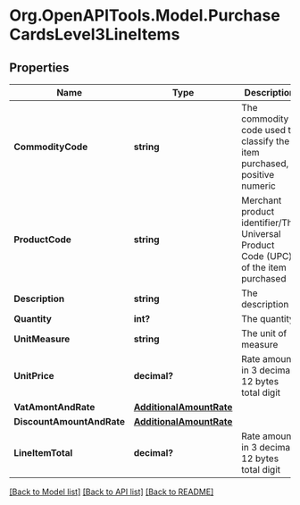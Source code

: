 # Org.OpenAPITools.Model.PurchaseCardsLevel3LineItems
## Properties

Name | Type | Description | Notes
------------ | ------------- | ------------- | -------------
**CommodityCode** | **string** | The commodity code used to classify the item purchased, positive numeric | [optional] 
**ProductCode** | **string** | Merchant product identifier/The Universal Product Code (UPC) of the item purchased | [optional] 
**Description** | **string** | The description | [optional] 
**Quantity** | **int?** | The quantity | [optional] 
**UnitMeasure** | **string** | The unit of measure | [optional] 
**UnitPrice** | **decimal?** | Rate amount in 3 decimal 12 bytes total digit | [optional] 
**VatAmontAndRate** | [**AdditionalAmountRate**](AdditionalAmountRate.md) |  | [optional] 
**DiscountAmountAndRate** | [**AdditionalAmountRate**](AdditionalAmountRate.md) |  | [optional] 
**LineItemTotal** | **decimal?** | Rate amount in 3 decimal 12 bytes total digit | [optional] 

[[Back to Model list]](../README.md#documentation-for-models) [[Back to API list]](../README.md#documentation-for-api-endpoints) [[Back to README]](../README.md)

